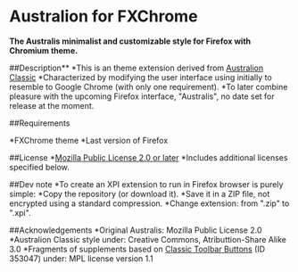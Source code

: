 # Australion for FXChrome

**The Australis minimalist and customizable style for Firefox with Chromium theme.**


##Description**
*This is an theme extension derived from [Australion Classic](http://userstyles.org/styles/83902/australion-classic)
*Characterized by modifying the user interface using initially to resemble to Google Chrome (with only one requirement).
*To later combine pleasure with the upcoming Firefox interface, "Australis", no date set for release at the moment.

##Requirements

*FXChrome theme
*Last version of Firefox

##License
*[Mozilla Public License 2.0 or later](http://www.mozilla.org/MPL/)
*Includes additional licenses specified below.

##Dev note
*To create an XPI extension to run in Firefox browser is purely simple:
  *Copy the repository (or download it).
  *Save it in a ZIP file, not encrypted using a standard compression.
  *Change extension: from ".zip" to ".xpi".

##Acknowledgements
*Original Australis: Mozilla Public License 2.0
*Australion Classic style under: Creative Commons, Atributtion-Share Alike 3.0
*Fragments of supplements based on [Classic Toolbar Buttons](https://addons.mozilla.org/es/thunderbird/addon/cstbb/) (ID 353047) under: MPL license version 1.1

